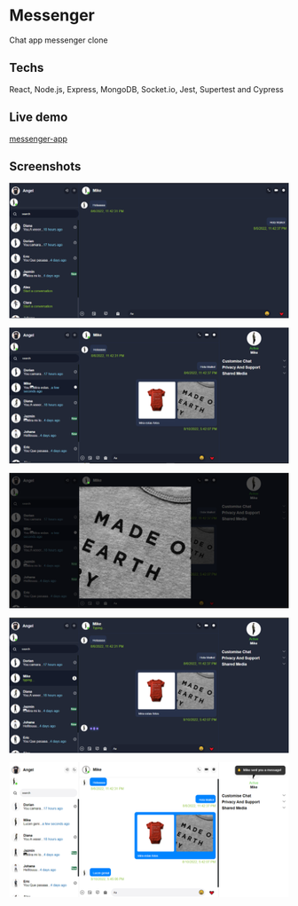 # Messenger

Chat app messenger clone

## Techs
React, Node.js, Express, MongoDB, Socket.io, Jest, Supertest and Cypress


## Live demo
[messenger-app](https://messenger-angel.herokuapp.com/messenger/login)

## Screenshots
![View 1](https://raw.githubusercontent.com/angel-hache-de/messenger-app/main/screenshots/c1.png "View 1")

![View 2](https://raw.githubusercontent.com/angel-hache-de/messenger-app/main/screenshots/c2.png "View 2")

![View 3](https://raw.githubusercontent.com/angel-hache-de/messenger-app/main/screenshots/c3.png "View 3")

![View 4](https://raw.githubusercontent.com/angel-hache-de/messenger-app/main/screenshots/c4.png "View 4")

![View 5](https://raw.githubusercontent.com/angel-hache-de/messenger-app/main/screenshots/c5.png "View 5")

